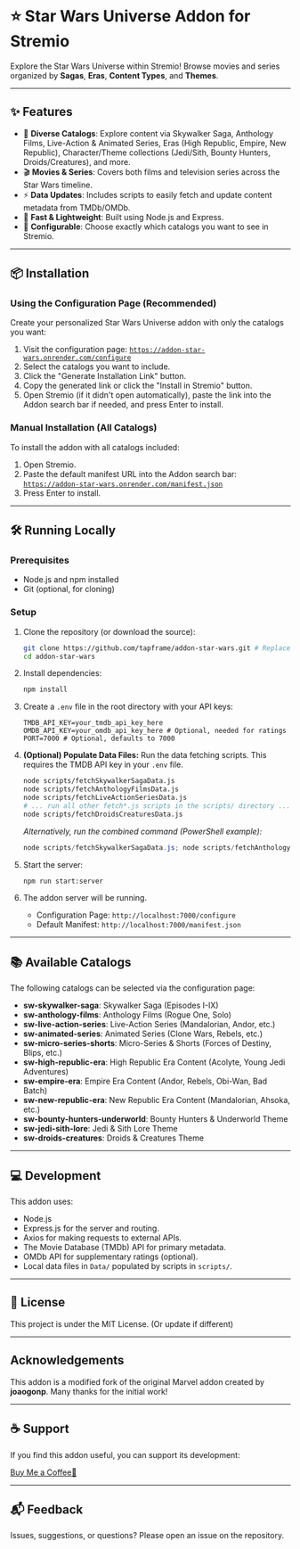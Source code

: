 # ⭐ Star Wars Universe Addon for Stremio

Explore the Star Wars Universe within Stremio! Browse movies and series organized by **Sagas**, **Eras**, **Content Types**, and **Themes**.

---

## ✨ Features

*   🌌 **Diverse Catalogs**: Explore content via Skywalker Saga, Anthology Films, Live-Action & Animated Series, Eras (High Republic, Empire, New Republic), Character/Theme collections (Jedi/Sith, Bounty Hunters, Droids/Creatures), and more.
*   🎬 **Movies & Series**: Covers both films and television series across the Star Wars timeline.
*   ⚡ **Data Updates**: Includes scripts to easily fetch and update content metadata from TMDb/OMDb.
*   🚀 **Fast & Lightweight**: Built using Node.js and Express.
*   🔧 **Configurable**: Choose exactly which catalogs you want to see in Stremio.

---

## 📦 Installation

### Using the Configuration Page (Recommended)

Create your personalized Star Wars Universe addon with only the catalogs you want:

1.  Visit the configuration page: [`https://addon-star-wars.onrender.com/configure`](https://addon-star-wars.onrender.com/configure)
2.  Select the catalogs you want to include.
3.  Click the "Generate Installation Link" button.
4.  Copy the generated link or click the "Install in Stremio" button.
5.  Open Stremio (if it didn't open automatically), paste the link into the Addon search bar if needed, and press Enter to install.

### Manual Installation (All Catalogs)

To install the addon with all catalogs included:

1.  Open Stremio.
2.  Paste the default manifest URL into the Addon search bar: [`https://addon-star-wars.onrender.com/manifest.json`](https://addon-star-wars.onrender.com/manifest.json)
3.  Press Enter to install.

---

## 🛠️ Running Locally

### Prerequisites

*   Node.js and npm installed
*   Git (optional, for cloning)

### Setup

1.  Clone the repository (or download the source):
    ```bash
    git clone https://github.com/tapframe/addon-star-wars.git # Replace with your repo URL
    cd addon-star-wars
    ```

2.  Install dependencies:
    ```bash
    npm install
    ```

3.  Create a `.env` file in the root directory with your API keys:
    ```dotenv
    TMDB_API_KEY=your_tmdb_api_key_here
    OMDB_API_KEY=your_omdb_api_key_here # Optional, needed for ratings
    PORT=7000 # Optional, defaults to 7000
    ```

4.  **(Optional) Populate Data Files:** Run the data fetching scripts. This requires the TMDB API key in your `.env` file.
    ```bash
    node scripts/fetchSkywalkerSagaData.js
    node scripts/fetchAnthologyFilmsData.js
    node scripts/fetchLiveActionSeriesData.js
    # ... run all other fetch*.js scripts in the scripts/ directory ...
    node scripts/fetchDroidsCreaturesData.js
    ```
    *Alternatively, run the combined command (PowerShell example):*
    ```powershell
    node scripts/fetchSkywalkerSagaData.js; node scripts/fetchAnthologyFilmsData.js; node scripts/fetchLiveActionSeriesData.js; node scripts/fetchAnimatedSeriesData.js; node scripts/fetchMicroSeriesShortsData.js; node scripts/fetchHighRepublicEraData.js; node scripts/fetchEmpireEraData.js; node scripts/fetchNewRepublicEraData.js; node scripts/fetchBountyHuntersData.js; node scripts/fetchJediSithLoreData.js; node scripts/fetchDroidsCreaturesData.js
    ```

5.  Start the server:
    ```bash
    npm run start:server
    ```

6.  The addon server will be running.
    *   Configuration Page: `http://localhost:7000/configure`
    *   Default Manifest: `http://localhost:7000/manifest.json`

---

## 📚 Available Catalogs

The following catalogs can be selected via the configuration page:

*   **sw-skywalker-saga**: Skywalker Saga (Episodes I-IX)
*   **sw-anthology-films**: Anthology Films (Rogue One, Solo)
*   **sw-live-action-series**: Live-Action Series (Mandalorian, Andor, etc.)
*   **sw-animated-series**: Animated Series (Clone Wars, Rebels, etc.)
*   **sw-micro-series-shorts**: Micro-Series & Shorts (Forces of Destiny, Blips, etc.)
*   **sw-high-republic-era**: High Republic Era Content (Acolyte, Young Jedi Adventures)
*   **sw-empire-era**: Empire Era Content (Andor, Rebels, Obi-Wan, Bad Batch)
*   **sw-new-republic-era**: New Republic Era Content (Mandalorian, Ahsoka, etc.)
*   **sw-bounty-hunters-underworld**: Bounty Hunters & Underworld Theme
*   **sw-jedi-sith-lore**: Jedi & Sith Lore Theme
*   **sw-droids-creatures**: Droids & Creatures Theme

---

## 💻 Development

This addon uses:

*   Node.js
*   Express.js for the server and routing.
*   Axios for making requests to external APIs.
*   The Movie Database (TMDb) API for primary metadata.
*   OMDb API for supplementary ratings (optional).
*   Local data files in `Data/` populated by scripts in `scripts/`.

---

## 📄 License

This project is under the MIT License. (Or update if different)

---

##  Acknowledgements

This addon is a modified fork of the original Marvel addon created by **joaogonp**. Many thanks for the initial work!

---

## ☕ Support

If you find this addon useful, you can support its development:

[Buy Me a Coffee🍺](https://buymeacoffee.com/tapframe)

---

## 📬 Feedback

Issues, suggestions, or questions? Please open an issue on the repository.

